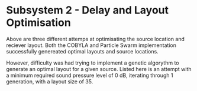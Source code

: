 # Subsystem 2 - Delay and Layout Optimisation

Above are three different attemps at optimisating the source location and reciever layout. Both the COBYLA and Particle Swarm implementation successfully genereated optimal layouts and source locations.

However, difficulty was had trying to implement a genetic algorythm to generate an optimal layout for a given source. Listed here is an attempt with a minimum required sound pressure level of 0 dB, iterating through 1 generation, with a layout size of 35.
